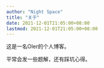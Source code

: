 ```yaml
---
author: "Night Space"
title: "关于"
date: 2021-12-01T21:05:00+08:00
lastmod: 2021-12-01T21:05:00+08:00
---
```

这是一名OIer的个人博客。

平常会发一些题解，还有踩坑心得。
